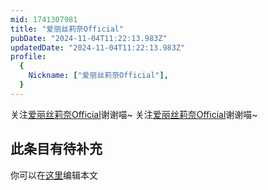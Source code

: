 ```yaml
---
mid: 1741307981
title: "爱丽丝莉奈Official"
pubDate: "2024-11-04T11:22:13.983Z"
updatedDate: "2024-11-04T11:22:13.983Z"
profile:
  {
    Nickname: ["爱丽丝莉奈Official"],
  }
---
```


关注[爱丽丝莉奈Official](https://space.bilibili.com/1741307981)谢谢喵~ 关注[爱丽丝莉奈Official](https://space.bilibili.com/1741307981)谢谢喵~

## 此条目有待补充
你可以在[这里](https://github.com/Yuhanawa/VTuber.ICU/edit/master/src/content/v/爱丽丝莉奈Official/index.md)编辑本文
